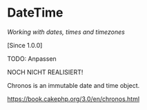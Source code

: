 # DateTime

_Working with dates, times and timezones_

[Since 1.0.0]

TODO: Anpassen

NOCH NICHT REALISIERT!

Chronos is an immutable date and time object.


https://book.cakephp.org/3.0/en/chronos.html